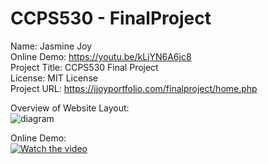 # CCPS530 - FinalProject

Name: Jasmine Joy <br>
Online Demo: https://youtu.be/kLjYN6A6jc8 <br>
Project Title: CCPS530 Final Project<br>
License: MIT License<br>
Project URL: https://jjoyportfolio.com/finalproject/home.php <br>

Overview of Website Layout:<br>
![diagram](https://user-images.githubusercontent.com/55416635/70406282-39372100-1a0e-11ea-9614-fcd295483e75.png)

Online Demo:<br>
[![Watch the video](https://i.imgur.com/vKb2F1B.png)](https://youtu.be/kLjYN6A6jc8)


